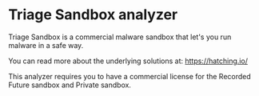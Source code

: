 # Triage Sandbox analyzer

Triage Sandbox is a commercial malware sandbox that let's you run malware in a safe way.

You can read more about the underlying solutions at: https://hatching.io/

This analyzer requires you to have a commercial license for the Recorded Future sandbox and Private sandbox.
